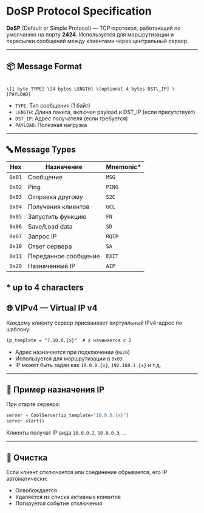 # DoSP Protocol Specification

**DoSP** (Default or Simple Protocol) — TCP-протокол, работающий по умолчанию на порту **2424**. Используется для маршрутизации и пересылки сообщений между клиентами через центральный сервер.

---

## 📦 Message Format

```

\[1 byte TYPE] \[4 bytes LENGTH] \[optional 4 bytes DST\_IP] \[PAYLOAD]

````

- `TYPE`: Тип сообщения (1 байт)
- `LENGTH`: Длина пакета, включая payload и DST_IP (если присутствует)
- `DST_IP`: Адрес получателя (если требуется)
- `PAYLOAD`: Полезная нагрузка

---

## 🔤 Message Types

| Hex    | Назначение           | Mnemonic* |
|--------|----------------------|-----------|
| `0x01` | Сообщение            | `MSG`     |
| `0x02` | Ping                 | `PING`    |
| `0x03` | Отправка другому     | `S2C`     |
| `0x04` | Получения клиентов   | `GCL`     |
| `0x05` | Запустить функцию    | `FN`      |
| `0x06` | Save/Load data       | `SD`      |
| `0x07` | Запрос IP            | `RQIP`    |
| `0x10` | Ответ сервера        | `SA`      |
| `0x11` | Переданное сообщение | `EXIT`    |
| `0x20` | Назначенный IP       | `AIP`     |

\* up to 4 characters
---

## 🌐 VIPv4 — Virtual IP v4

Каждому клиенту сервер присваивает виртуальный IPv4-адрес по шаблону:

```txt
ip_template = "7.10.0.{x}"  # x начинается с 2
````

* Адрес назначается при подключении (`0x20`)
* Используется для маршрутизации в `0x03`
* IP может быть задан как `10.0.0.{x}`, `192.168.1.{x}` и т.д.

---

## 🧠 Пример назначения IP

При старте сервера:

```python
server = CoolServer(ip_template="10.0.0.{x}")
server.start()
```

Клиенты получат IP вида `10.0.0.2`, `10.0.0.3`, …

---

## 🧹 Очистка

Если клиент отключается или соединение обрывается, его IP автоматически:

* Освобождается
* Удаляется из списка активных клиентов
* Логируется событие отключения
